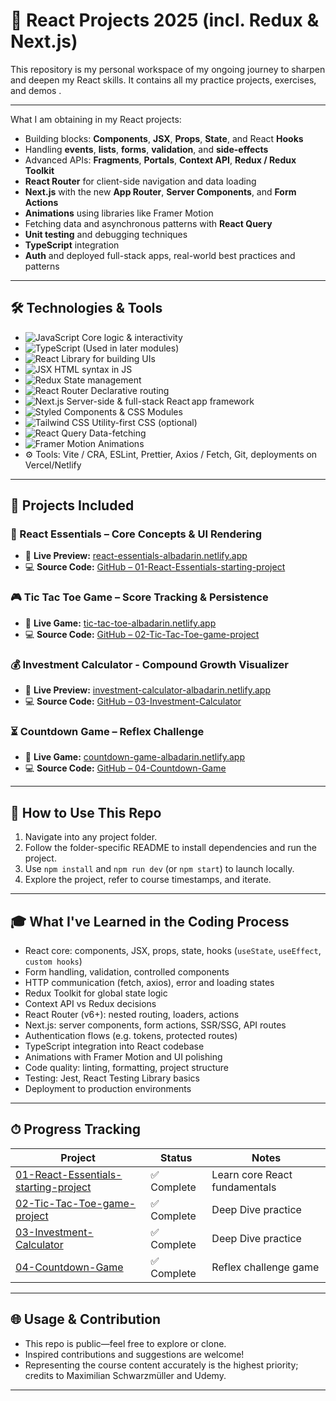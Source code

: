 # 🚀 React Projects 2025 (incl. Redux & Next.js)

This repository is my personal workspace of my ongoing journey to sharpen and deepen my React skills. It contains all my practice projects, exercises, and demos
.

---

What I am obtaining in my React projects:

- Building blocks: **Components**, **JSX**, **Props**, **State**, and React **Hooks**
- Handling **events**, **lists**, **forms**, **validation**, and **side-effects**
- Advanced APIs: **Fragments**, **Portals**, **Context API**, **Redux / Redux Toolkit**
- **React Router** for client-side navigation and data loading
- **Next.js** with the new **App Router**, **Server Components**, and **Form Actions**
- **Animations** using libraries like Framer Motion
- Fetching data and asynchronous patterns with **React Query**
- **Unit testing** and debugging techniques
- **TypeScript** integration
- **Auth** and deployed full-stack apps, real-world best practices and patterns

---

## 🛠 Technologies & Tools

- ![JavaScript](https://img.shields.io/badge/JavaScript-ES6-yellow?logo=javascript) Core logic & interactivity
- ![TypeScript](https://img.shields.io/badge/TypeScript-optional-blue?logo=typescript) (Used in later modules)
- ![React](https://img.shields.io/badge/React-19-blue?logo=react) Library for building UIs
- ![JSX](https://img.shields.io/badge/JSX-HTML‐in‐JS-purple) HTML syntax in JS
- ![Redux](https://img.shields.io/badge/Redux-Toolkit-purple?logo=redux) State management
- ![React Router](https://img.shields.io/badge/React_Router-router-red?logo=reactrouter) Declarative routing
- ![Next.js](https://img.shields.io/badge/Next.js-14-black?logo=next.js) Server-side & full-stack React app framework
- ![Styled Components](https://img.shields.io/badge/Styled--Components‑CSS‑in‑JS-blueviolet?logo=styled-components) & CSS Modules
- ![Tailwind CSS](https://img.shields.io/badge/Tailwind-Typography‑first-teal?logo=tailwindcss) Utility-first CSS (optional)
- ![React Query](https://img.shields.io/badge/React_Query-TanStack-orange?logo=tanstack) Data-fetching
- ![Framer Motion](https://img.shields.io/badge/Framer_Motion-Animation-purple?logo=framer) Animations
- ⚙️ Tools: Vite / CRA, ESLint, Prettier, Axios / Fetch, Git, deployments on Vercel/Netlify

---

<!-- TODO: add MORE projects + deployed links!! -->

## 🚀 Projects Included

### 🧩 React Essentials – Core Concepts & UI Rendering

- 🔗 **Live Preview:** [react-essentials-albadarin.netlify.app](https://react-essentials-albadarin.netlify.app/)
- 💻 **Source Code:** [GitHub – 01-React-Essentials-starting-project](https://github.com/al-badarin/React-Projects/tree/main/01-React-Essentials-starting-project)

### 🎮 Tic Tac Toe Game – Score Tracking & Persistence

- 🔗 **Live Game:** [tic-tac-toe-albadarin.netlify.app](https://tic-tac-toe-albadarin.netlify.app/)
- 💻 **Source Code:** [GitHub – 02-Tic-Tac-Toe-game-project](https://github.com/al-badarin/React-Projects/tree/main/02-Tic-Tac-Toe-game-project)

### 💰 Investment Calculator - Compound Growth Visualizer

- 🔗 **Live Preview:** [investment-calculator-albadarin.netlify.app](https://investment-calculator-albadarin.netlify.app/)
- 💻 **Source Code:** [GitHub – 03-Investment-Calculator](https://github.com/al-badarin/React-Projects/tree/main/03-Investment-Calculator)

### ⏳ Countdown Game – Reflex Challenge

- 🔗 **Live Game:** [countdown-game-albadarin.netlify.app](https://countdown-game-albadarin.netlify.app/)
- 💻 **Source Code:** [GitHub – 04-Countdown-Game](https://github.com/al-badarin/React-Projects/tree/main/04-Countdown-Game)

---

## 📌 How to Use This Repo

1. Navigate into any project folder.
2. Follow the folder-specific README to install dependencies and run the project.
3. Use `npm install` and `npm run dev` (or `npm start`) to launch locally.
4. Explore the project, refer to course timestamps, and iterate.

---

## 🎓 What I've Learned in the Coding Process

- React core: components, JSX, props, state, hooks (`useState`, `useEffect`, `custom hooks`)
- Form handling, validation, controlled components
- HTTP communication (fetch, axios), error and loading states
- Redux Toolkit for global state logic
- Context API vs Redux decisions
- React Router (v6+): nested routing, loaders, actions
- Next.js: server components, form actions, SSR/SSG, API routes
- Authentication flows (e.g. tokens, protected routes)
- TypeScript integration into React codebase
- Animations with Framer Motion and UI polishing
- Code quality: linting, formatting, project structure
- Testing: Jest, React Testing Library basics
- Deployment to production environments

---

## ⏱ Progress Tracking

| Project                                                                                                                             | Status      | Notes                         |
| ----------------------------------------------------------------------------------------------------------------------------------- | ----------- | ----------------------------- |
| [01-React-Essentials-starting-project](https://github.com/al-badarin/React-Projects/tree/main/01-React-Essentials-starting-project) | ✅ Complete | Learn core React fundamentals |
| [02-Tic-Tac-Toe-game-project](https://github.com/al-badarin/React-Projects/tree/main/02-Tic-Tac-Toe-game-project)                   | ✅ Complete | Deep Dive practice            |
| [03-Investment-Calculator](https://github.com/al-badarin/React-Projects/tree/main/03-Investment-Calculator)                         | ✅ Complete | Deep Dive practice            |
| [04-Countdown-Game](https://github.com/al-badarin/React-Projects/tree/main/04-Countdown-Game)                                       | ✅ Complete | Reflex challenge game         |

---

## 🌐 Usage & Contribution

- This repo is public—feel free to explore or clone.
- Inspired contributions and suggestions are welcome!
- Representing the course content accurately is the highest priority; credits to Maximilian Schwarzmüller and Udemy.

---
